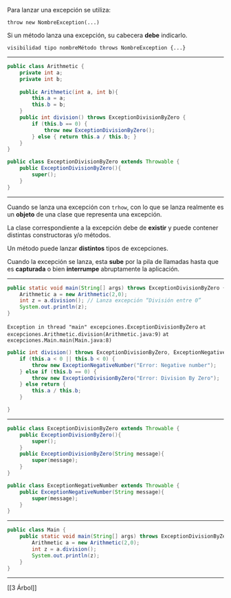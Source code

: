 
Para lanzar una excepción se utiliza: 

`throw new NombreException(...)`

Si un método lanza una excepción, su cabecera **debe** indicarlo.

`visibilidad tipo nombreMétodo throws NombreException {...}`

---
```Java
public class Arithmetic {
	private int a;
	private int b;
	
	public Arithmetic(int a, int b){
		this.a = a;
		this.b = b;
	}
	public int division() throws ExceptionDivisionByZero {
		if (this.b == 0) {
			throw new ExceptionDivisionByZero();
		} else { return this.a / this.b; }
	}
}
```

```java
public class ExceptionDivisionByZero extends Throwable {
	public ExceptionDivisionByZero(){
		super();
	}
}
```
---

Cuando se lanza una excepción con `trhow`, con lo que se lanza realmente es un **objeto** de una clase que representa una excepción.

La clase correspondiente a la excepción debe de **existir** y puede contener distintas constructoras y/o métodos.

Un método puede lanzar **distintos** tipos de excepciones.

Cuando la excepción se lanza, esta **sube** por la pila de llamadas hasta que es **capturada** o bien **interrumpe** abruptamente la aplicación.

---
```java
public static void main(String[] args) throws ExceptionDivisionByZero {
	Arithmetic a = new Arithmetic(2,0);
	int z = a.division(); // Lanza excepción “División entre 0”
	System.out.println(z);
}
```

`Exception in thread "main" excepciones.ExceptionDivisionByZero`
	`at excepciones.Arithmetic.division(Arithmetic.java:9)`
	`at excepciones.Main.main(Main.java:8)`

```java
public int division() throws ExceptionDivisionByZero, ExceptionNegativeNumber {
	if (this.a < 0 || this.b < 0) {
		throw new ExceptionNegativeNumber("Error: Negative number");
	} else if (this.b == 0) {
		throw new ExceptionDivisionByZero("Error: Division By Zero");
	} else return {
		this.a / this.b;
	}

}
```
---
```java
public class ExceptionDivisionByZero extends Throwable {
	public ExceptionDivisionByZero(){
		super();
	}
	public ExceptionDivisionByZero(String message){
		super(message);
	}
}
```

```java
public class ExceptionNegativeNumber extends Throwable {
	public ExceptionNegativeNumber(String message){
		super(message);
	}
}
```
---
```java
public class Main {
	public static void main(String[] args) throws ExceptionDivisionByZero, ExceptionNegativeNumber {
		Arithmetic a = new Arithmetic(2,0);
		int z = a.division();
		System.out.println(z);
	}
}
```
---

[[3 Árbol]]